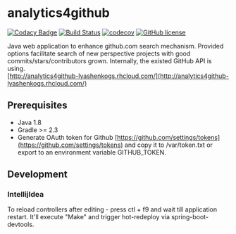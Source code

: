 # analytics4github

[![Codacy Badge](https://api.codacy.com/project/badge/Grade/d3a472531c4b46749c7eda1439d746db)](https://www.codacy.com/app/lyashenkogs/analytics4github?utm_source=github.com&amp;utm_medium=referral&amp;utm_content=LyashenkoGS/analytics4github&amp;utm_campaign=Badge_Grade)
[![Build Status](https://travis-ci.org/LyashenkoGS/analytics4github.svg?branch=master)](https://travis-ci.org/LyashenkoGS/analytics4github)
[![codecov](https://codecov.io/gh/LyashenkoGS/analytics4github/branch/master/graph/badge.svg)](https://codecov.io/gh/LyashenkoGS/analytics4github)
[![GitHub license](https://img.shields.io/github/license/mashape/apistatus.svg)](https://github.com/LyashenkoGS/analytics4github/blob/master/LICENCE)  



Java web application to enhance github.com search mechanism.
Provided options facilitate search of new perspective projects with good commits/stars/contributors grown.
Internally, the existed GitHub API is using.  
[http://analytics4github-lyashenkogs.rhcloud.com/](http://analytics4github-lyashenkogs.rhcloud.com/)
## Prerequisites

* Java 1.8
* Gradle >= 2.3 
* Generate OAuth token for Github [https://github.com/settings/tokens](https://github.com/settings/tokens)
and copy it to /var/token.txt or export to an environment variable GITHUB_TOKEN.

## Development

### IntellijIdea
To reload controllers after editing - press ctl + f9 and wait till application restart.
It'll execute "Make" and trigger hot-redeploy via spring-boot-devtools.
